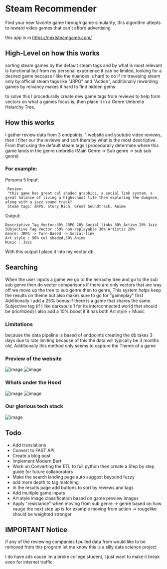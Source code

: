# Steam Recommender 
Find your new favorite game through game simularity, this algorithm attepts to reward video games that can't afford advertising

this app is in https://nextsteamgame.com/ 
## High-Level on how this works 
sorting steam games by the default steam tags and by what is most relevant is functional but from my personal experience it can be limited, looking for a desired game because I like the nuances is hard to do if Im travesing steam only by official steam tags like "JRPG" and "Action", additionally rewarding games by relvancy makes it hard to find hidden gems

to solve this I procedurally create new game tags from reviews to help form vectors on what a games focus is, then place it in a Genre Umbrella Heiarchy Tree,

## How this works
I gather review data from 3 endpoints, 1 website and youtube video reviews, then I filter our the reviews and sort them by what is the most descriptive. From that using the default steam tags I procedurally determine where this game lands in the genre umbrella (Main Genre -> Sub genre -> sub sub genre) 

### For example: 
Persona 5 
Input: 
```
 Review:
 "this game has great cel shaded graphics, a social link system, a great balance of living a highschool life then exploring the dungeon, along with a jazz sound track" 
 Steam tags: JRPG, Story Rich, Great Soundtrack, Anime
```

Output: 
```
Descriptive Tag Vector:30% JRPG 20% Social links 30% Action 20% Jazz
SUbjective Tag Vector :50% non-replayable 30% Artistic 20%
Genre: JRPG -> Turn-Based -> Social-link 
Art style : 50% cel shaded,50% Anime
Music : Jazz
```

With this output I place it into my vector db

## Searching 
When the user inputs a game we go to the heirachy tree and go to the sub sub genre then do vector comparisons if there are only vectors that are way off we move up the tree to sub genre then to genre, This system helps keep the results on theme but also makes sure to go for "gameplay" first
Additionally I add a 25% bonus if there is a game that shares the same Subjective tag (if I like darksouls 1 for its interconnected world that should be prioritized) 
I also add a 10% boost if it has both Art style + Music

### Limitations
because the data pipeline is based of endpoints creating the db takes 3 days due to rate limiting because of this the data will typically be 3 months old, Additionally this method only seems to capture the Theme of a game

### Preview of the website 
![image](https://github.com/user-attachments/assets/91219a29-adab-4cfc-abee-3a462741dcaf)
![image](https://github.com/user-attachments/assets/722b1706-3bd8-48d8-8eb5-934d260a3fbd)

### Whats under the Hood
![image](https://github.com/user-attachments/assets/02d68c6e-acde-4cdc-822c-4f6ac7ac6805)
![image](https://github.com/user-attachments/assets/d5a3c9c9-2f6f-4af9-8a80-12c7c21f362a)



### Our glorious tech stack
![image](https://github.com/user-attachments/assets/a6270639-6a4e-4792-8462-5e7525f046f9)

## Todo
- Add translations
- Convert to FAST API
- Create a blog post
- Implement Modern Bert
- Work on Converting the ETL to full python then create a Step by step guide for future collaborators 
- Make the search landing page auto suggest beyound fuzzy
- add more depth to tag matching
- In the results page add buttons to sort by reviews and tags
- Add multiple game inputs
- Art style image classification based on game preview images
- Apply "resistance" when moving from sub genre -> genre based on how vauge the next step up is for example moving from action -> rougelike should be weighted stronger

## IMPORTANT Notice
if any of the reviewing companies I pulled data from would like to be removed from this program let me know
this is a silly data science project

I do have ads cause Im a broke college student, I just want to make it break even for internet traffic

